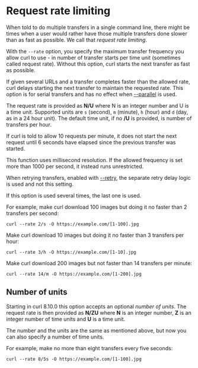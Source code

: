 # Request rate limiting

When told to do multiple transfers in a single command line, there might be
times when a user would rather have those multiple transfers done
slower than as fast as possible. We call that *request rate limiting*.

With the `--rate` option, you specify the maximum transfer frequency you allow
curl to use - in number of transfer starts per time unit (sometimes called
request rate). Without this option, curl starts the next transfer as fast as
possible.

If given several URLs and a transfer completes faster than the allowed rate,
curl delays starting the next transfer to maintain the requested rate. This
option is for serial transfers and has no effect when
[--parallel](../../cmdline/urls/parallel.md) is used.

The request rate is provided as **N/U** where N is an integer number and U is
a time unit. Supported units are `s` (second), `m` (minute), `h` (hour) and
`d` (day, as in a 24 hour unit). The default time unit, if no **/U** is
provided, is number of transfers per hour.

If curl is told to allow 10 requests per minute, it does not start the next
request until 6 seconds have elapsed since the previous transfer was started.

This function uses millisecond resolution. If the allowed frequency is set
more than 1000 per second, it instead runs unrestricted.

When retrying transfers, enabled with [--retry](../downloads/retry.md), the
separate retry delay logic is used and not this setting.

If this option is used several times, the last one is used.

For example, make curl download 100 images but doing it no faster than 2
transfers per second:

    curl --rate 2/s -O https://example.com/[1-100].jpg
    
Make curl download 10 images but doing it no faster than 3 transfers per hour:
  
    curl --rate 3/h -O https://example.com/[1-10].jpg

Make curl download 200 images but not faster than 14 transfers per minute:

    curl --rate 14/m -O https://example.com/[1-200].jpg

## Number of units

Starting in curl 8.10.0 this option accepts an optional *number of units*. The
request rate is then provided as **N/ZU** where **N** is an integer number,
**Z** is an integer number of time units and **U** is a time unit.

The number and the units are the same as mentioned above, but now you can also
specify a number of time units.

For example, make no more than eight transfers every five seconds:

    curl --rate 8/5s -O https://example.com/[1-100].jpg
